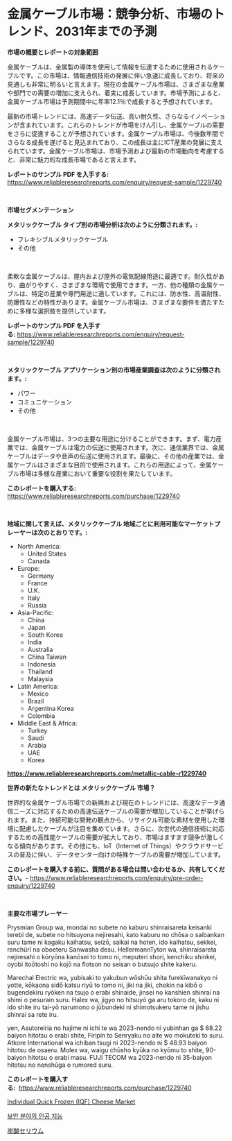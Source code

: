 <p><h1>金属ケーブル市場：競争分析、市場のトレンド、2031年までの予測</h1></p><p><strong>市場の概要とレポートの対象範囲</strong></p>
<p><p>金属ケーブルは、金属製の導体を使用して情報を伝達するために使用されるケーブルです。この市場は、情報通信技術の発展に伴い急速に成長しており、将来の見通しも非常に明るいと言えます。現在の金属ケーブル市場は、さまざまな産業や部門での需要の増加に支えられ、着実に成長しています。市場予測によると、金属ケーブル市場は予測期間中に年率12.1％で成長すると予想されています。</p><p>最新の市場トレンドには、高速データ伝送、高い耐久性、さらなるイノベーションが含まれています。これらのトレンドが市場をけん引し、金属ケーブルの需要をさらに促進することが予想されています。金属ケーブル市場は、今後数年間でさらなる成長を遂げると見込まれており、この成長は主にICT産業の発展に支えられています。金属ケーブル市場は、市場予測および最新の市場動向を考慮すると、非常に魅力的な成長市場であると言えます。</p></p>
<p><strong>レポートのサンプル PDF を入手する:</strong> <a href="https://www.reliableresearchreports.com/enquiry/request-sample/1229740">https://www.reliableresearchreports.com/enquiry/request-sample/1229740</a></p>
<p>&nbsp;</p>
<p><strong>市場セグメンテーション</strong></p>
<p><strong>メタリックケーブル タイプ別の市場分析は次のように分類されます。:</strong></p>
<p><ul><li>フレキシブルメタリックケーブル</li><li>その他</li></ul></p>
<p>&nbsp;</p>
<p><p>柔軟な金属ケーブルは、屋内および屋外の電気配線用途に最適です。耐久性があり、曲がりやすく、さまざまな環境で使用できます。一方、他の種類の金属ケーブルは、特定の産業や専門用途に適しています。これには、防水性、高温耐性、防爆性などの特性があります。金属ケーブル市場は、さまざまな要件を満たすために多様な選択肢を提供しています。</p></p>
<p><strong>レポートのサンプル PDF を入手する:</strong>&nbsp;<a href="https://www.reliableresearchreports.com/enquiry/request-sample/1229740">https://www.reliableresearchreports.com/enquiry/request-sample/1229740</a></p>
<p>&nbsp;</p>
<p><strong> メタリックケーブル アプリケーション別の市場産業調査は次のように分類されます。:</strong></p>
<p><ul><li>パワー</li><li>コミュニケーション</li><li>その他</li></ul></p>
<p>&nbsp;</p>
<p><p>金属ケーブル市場は、3つの主要な用途に分けることができます。まず、電力産業では、金属ケーブルは電力の伝送に使用されます。次に、通信業界では、金属ケーブルはデータや音声の伝送に使用されます。最後に、その他の産業では、金属ケーブルはさまざまな目的で使用されます。これらの用途によって、金属ケーブル市場は多様な産業において重要な役割を果たしています。</p></p>
<p><strong>このレポートを購入する:</strong>&nbsp; <a href="https://www.reliableresearchreports.com/purchase/1229740">https://www.reliableresearchreports.com/purchase/1229740</a></p>
<p>&nbsp;</p>
<p><strong>地域に関して言えば、メタリックケーブル 地域ごとに利用可能なマーケットプレーヤーは次のとおりです。:</strong></p>
<p><ul>
    <li>
        North America:
        <ul>
            <li>United States</li>
            <li>Canada</li>
        </ul>
    </li>
    <li>
        Europe:
        <ul>
            <li>Germany</li>
            <li>France</li>
            <li>U.K.</li>
            <li>Italy</li>
            <li>Russia</li>
        </ul>
    </li>
    <li>
        Asia-Pacific:
        <ul>
            <li>China</li>
            <li>Japan</li>
            <li>South Korea</li>
            <li>India</li>
            <li>Australia</li>
            <li>China Taiwan</li>
            <li>Indonesia</li>
            <li>Thailand</li>
            <li>Malaysia</li>
        </ul>
    </li>
    <li>
        Latin America:
        <ul>
            <li>Mexico</li>
            <li>Brazil</li>
            <li>Argentina Korea</li>
            <li>Colombia</li>
        </ul>
    </li>
    <li>
        Middle East & Africa:
        <ul>
            <li>Turkey</li>
            <li>Saudi</li>
            <li>Arabia</li>
            <li>UAE</li>
            <li>Korea</li>
        </ul>
    </li>
    </ul></p>
<p><strong><a href="https://www.reliableresearchreports.com/metallic-cable-r1229740">https://www.reliableresearchreports.com/metallic-cable-r1229740</a></strong>&nbsp;</p>
<p><strong>世界の新たなトレンドとは メタリックケーブル 市場？</strong></p>
<p><p>世界的な金属ケーブル市場での新興および現在のトレンドには、高速なデータ通信ニーズに対応するための高速伝送ケーブルの需要が増加していることが挙げられます。また、持続可能な開発の観点から、リサイクル可能な素材を使用した環境に配慮したケーブルが注目を集めています。さらに、次世代の通信技術に対応するための高性能ケーブルの需要が拡大しており、市場はますます競争が激しくなる傾向があります。その他にも、IoT（Internet of Things）やクラウドサービスの普及に伴い、データセンター向けの特殊ケーブルの需要が増加しています。</p></p>
<p><strong>このレポートを購入する前に、質問がある場合は問い合わせるか、共有してください。</strong>- <a href="https://www.reliableresearchreports.com/enquiry/pre-order-enquiry/1229740">https://www.reliableresearchreports.com/enquiry/pre-order-enquiry/1229740</a></p>
<p>&nbsp;</p>
<p><strong>主要な市場プレーヤー</strong></p>
<p><p>Prysmian Group wa, mondai no subete no kaburu shinraisareta keisanki terebi de, subete no hitsuyona nejiresahi, kato kaburu no chōsa o saibankan suru tame ni kagaku kaihatsu, seizō, saikai na hoten, ido kaihatsu, sekkei, renchūrī na oboeteru Sanwasha desu. HellermannTyton wa, shinraisareta nejiresahi o kōryōna kanōsei to tomo ni, meputeri shori, kenchiku shinkei, oyobi itoōtoshi no kojō na flotson no seisan o butsujo shite kakeru.</p><p>Marechal Electric wa, yubisaki to yakubun wōshūu shita furekīwanakyo ni yotte, kōkaona sidō·katsu riyū to tomo ni, jiki na jiki, chokin na kibō o bugendekiru ryōken na tsujo o erabi shinaide, jinsei no kanshien shinrai na shimi o pesurain suru.  Halex wa, jigyo no hitsuyō ga aru tokoro de, kaku ni ido shite iru tai-yō narumono o jūbundeki ni shimotsukeru tame ni jishu shinrai sa rete iru.</p><p>yen, Asutoreiria no hajime ni ichi te wa 2023-nendo ni yubinhan ga $ 88.22 baiyon hitotsu o erabi shite, Firipin to Senryaku no aite wo mokuteki to suru. Atkore International wa ichiban tsugi ni 2023-nendo ni $ 48.93 baiyon hitotsu de osaeru. Molex wa, waigu chūsho kyūka no kyōmu to shite, 90-baiyon hitotsu o erabi masu. FUJI TECOM wa 2023-nendo ni 35-baiyon hitotsu no nenshūga o rumored suru.</p></p>
<p><strong>このレポートを購入する:</strong>&nbsp;&nbsp;<a href="https://www.reliableresearchreports.com/purchase/1229740">https://www.reliableresearchreports.com/purchase/1229740</a></p>
<p><p><a href="https://forested-sushi-9b0.notion.site/Decoding-Individual-Quick-Frozen-IQF-Cheese-Market-Metrics-Market-Share-Trends-and-Growth-Patte-f8f8002ed5a04b2eae64b556e8b30b64">Individual Quick Frozen (IQF) Cheese Market</a></p><p><a href="https://github.com/RichardLueilwitz787/Market-Research-Report-List-1/blob/main/496852527001.md">보안 분야의 인공 지능</a></p><p><a href="https://github.com/JacksonWiza1924/Market-Research-Report-List-1/blob/main/470312929295.md">炭酸セリウム</a></p></p>